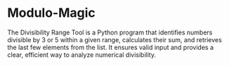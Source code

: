# Modulo-Magic
The Divisibility Range Tool is a Python program that identifies numbers divisible by 3 or 5 within a given range, calculates their sum, and retrieves the last few elements from the list. It ensures valid input and provides a clear, efficient way to analyze numerical divisibility.
